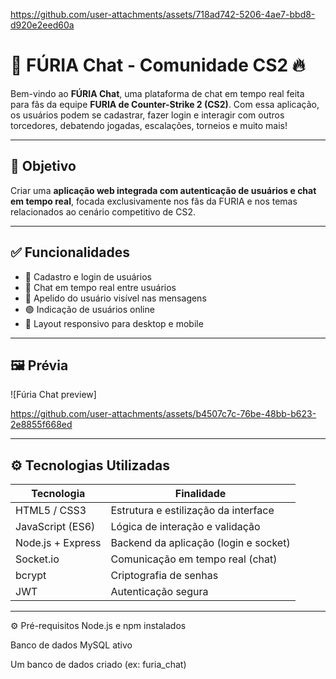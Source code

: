 
https://github.com/user-attachments/assets/718ad742-5206-4ae7-bbd8-d920e2eed60a
# 🐍 FÚRIA Chat - Comunidade CS2 🔥

Bem-vindo ao **FÚRIA Chat**, uma plataforma de chat em tempo real feita para fãs da equipe **FURIA de Counter-Strike 2 (CS2)**. Com essa aplicação, os usuários podem se cadastrar, fazer login e interagir com outros torcedores, debatendo jogadas, escalações, torneios e muito mais!

---

## 🎯 Objetivo

Criar uma **aplicação web integrada com autenticação de usuários e chat em tempo real**, focada exclusivamente nos fãs da FURIA e nos temas relacionados ao cenário competitivo de CS2.

---

## ✅ Funcionalidades

- 🔐 Cadastro e login de usuários
- 💬 Chat em tempo real entre usuários
- 🔎 Apelido do usuário visível nas mensagens
- 🟢 Indicação de usuários online
- 📱 Layout responsivo para desktop e mobile


---

## 🖼️ Prévia

![Fúria Chat preview]

https://github.com/user-attachments/assets/b4507c7c-76be-48bb-b623-2e8855f668ed



---

## ⚙️ Tecnologias Utilizadas

| Tecnologia         | Finalidade                           |
|--------------------|--------------------------------------|
| HTML5 / CSS3       | Estrutura e estilização da interface |
| JavaScript (ES6)   | Lógica de interação e validação      |
| Node.js + Express  | Backend da aplicação (login e socket)|
| Socket.io          | Comunicação em tempo real (chat)     |
| bcrypt             | Criptografia de senhas               |
| JWT                | Autenticação segura                  |

---

⚙️ Pré-requisitos
Node.js e npm instalados

Banco de dados MySQL ativo

Um banco de dados criado (ex: furia_chat)


